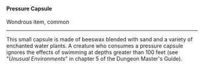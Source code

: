 #### Pressure Capsule

Wondrous item, common

---

This small capsule is made of beeswax blended with sand and a variety of enchanted water plants. A creature who consumes a pressure capsule ignores the effects of swimming at depths greater than 100 feet (see "*Unusual Environments*" in chapter 5 of the Dungeon Master's Guide).